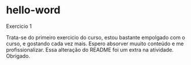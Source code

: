 # hello-word
Exercicio 1


Trata-se do primeiro exercicio do curso, estou bastante empolgado com o curso, e gostando cada vez mais. Espero absorver muuito conteúdo e me profissionalizar. Essa alteração do README foi um extra na atividade. Obrigado.


